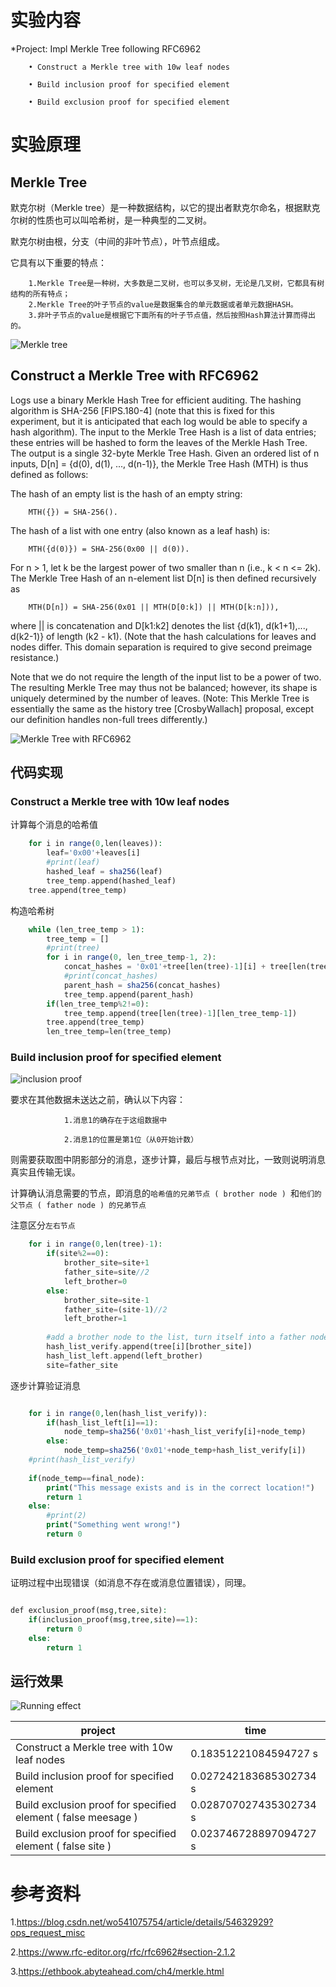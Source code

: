 # 实验内容

*Project: Impl Merkle Tree following RFC6962

        • Construct a Merkle tree with 10w leaf nodes

        • Build inclusion proof for specified element

        • Build exclusion proof for specified element


# 实验原理

## Merkle Tree

默克尔树（Merkle tree）是一种数据结构，以它的提出者默克尔命名，根据默克尔树的性质也可以叫哈希树，是一种典型的二叉树。

默克尔树由根，分支（中间的非叶节点），叶节点组成。

它具有以下重要的特点：

        1.Merkle Tree是一种树，大多数是二叉树，也可以多叉树，无论是几叉树，它都具有树结构的所有特点；
        2.Merkle Tree的叶子节点的value是数据集合的单元数据或者单元数据HASH。
        3.非叶子节点的value是根据它下面所有的叶子节点值，然后按照Hash算法计算而得出的。
    
![Merkle tree](https://github.com/korangar-group42num1/group/assets/129478905/eedda94e-07dd-455d-8a82-3270055fb121)

## Construct a Merkle Tree with RFC6962

Logs use a binary Merkle Hash Tree for efficient auditing.  The
hashing algorithm is SHA-256 [FIPS.180-4] (note that this is fixed
for this experiment, but it is anticipated that each log would be
able to specify a hash algorithm).  The input to the Merkle Tree Hash
is a list of data entries; these entries will be hashed to form the
leaves of the Merkle Hash Tree.  The output is a single 32-byte
Merkle Tree Hash.  Given an ordered list of n inputs, D[n] = {d(0),
d(1), ..., d(n-1)}, the Merkle Tree Hash (MTH) is thus defined as
follows:

The hash of an empty list is the hash of an empty string:

        MTH({}) = SHA-256().
           
The hash of a list with one entry (also known as a leaf hash) is:
   
        MTH({d(0)}) = SHA-256(0x00 || d(0)).
   
For n > 1, let k be the largest power of two smaller than n (i.e.,
k < n <= 2k).  The Merkle Tree Hash of an n-element list D[n] is then
defined recursively as
   
        MTH(D[n]) = SHA-256(0x01 || MTH(D[0:k]) || MTH(D[k:n])),

where || is concatenation and D[k1:k2] denotes the list {d(k1),
d(k1+1),..., d(k2-1)} of length (k2 - k1).  (Note that the hash
calculations for leaves and nodes differ.  This domain separation is
required to give second preimage resistance.)

Note that we do not require the length of the input list to be a
power of two.  The resulting Merkle Tree may thus not be balanced;
however, its shape is uniquely determined by the number of leaves.
(Note: This Merkle Tree is essentially the same as the history tree
[CrosbyWallach] proposal, except our definition handles non-full
trees differently.)

   ![Merkle Tree with RFC6962](https://github.com/korangar-group42num1/group/assets/129478905/42eed720-6c52-4aca-a307-f41bbe293a46)

## 代码实现

### Construct a Merkle tree with 10w leaf nodes

计算每个消息的哈希值

```php {.line-numbers} 
    for i in range(0,len(leaves)):
        leaf='0x00'+leaves[i]
        #print(leaf)
        hashed_leaf = sha256(leaf)
        tree_temp.append(hashed_leaf)
    tree.append(tree_temp)
```

构造哈希树

```php {.line-numbers} 
    while (len_tree_temp > 1):
        tree_temp = []
        #print(tree)
        for i in range(0, len_tree_temp-1, 2):
            concat_hashes = '0x01'+tree[len(tree)-1][i] + tree[len(tree)-1][i+1]
            #print(concat_hashes)
            parent_hash = sha256(concat_hashes)
            tree_temp.append(parent_hash)
        if(len_tree_temp%2!=0):
            tree_temp.append(tree[len(tree)-1][len_tree_temp-1])
        tree.append(tree_temp)
        len_tree_temp=len(tree_temp)
```
### Build inclusion proof for specified element

![inclusion proof](https://github.com/korangar-group42num1/group/assets/129478905/d3dae7c3-da2a-4a2b-acb0-a7d52140d80b)

要求在其他数据未送达之前，确认以下内容：

                1.消息1的确存在于这组数据中
                
                2.消息1的位置是第1位（从0开始计数）
                
则需要获取图中阴影部分的消息，逐步计算，最后与根节点对比，一致则说明消息真实且传输无误。

计算确认消息需要的节点，即消息的```哈希值的兄弟节点 ( brother node ) ```和```他们的父节点 ( father node ) 的兄弟节点```

注意区分```左右节点```

```php {.line-numbers}
    for i in range(0,len(tree)-1):
        if(site%2==0):
            brother_site=site+1
            father_site=site//2
            left_brother=0
        else:
            brother_site=site-1
            father_site=(site-1)//2
            left_brother=1
            
        #add a brother node to the list, turn itself into a father node, and then look for it
        hash_list_verify.append(tree[i][brother_site])
        hash_list_left.append(left_brother)
        site=father_site

```

逐步计算验证消息

```php {.line-numbers}

    for i in range(0,len(hash_list_verify)):
        if(hash_list_left[i]==1):
            node_temp=sha256('0x01'+hash_list_verify[i]+node_temp)
        else:
            node_temp=sha256('0x01'+node_temp+hash_list_verify[i])
    #print(hash_list_verify)
    
    if(node_temp==final_node):
        print("This message exists and is in the correct location!")
        return 1
    else:
        #print(2)
        print("Something went wrong!")
        return 0
```
### Build exclusion proof for specified element

证明过程中出现错误（如消息不存在或消息位置错误），同理。

```php {.line-numbers}

def exclusion_proof(msg,tree,site):
    if(inclusion_proof(msg,tree,site)==1):
        return 0
    else:
        return 1

```
## 运行效果

![Running effect](https://github.com/korangar-group42num1/group/assets/129478905/ea0dbda2-b254-4fdf-937a-cfaf1829b18d)

project|time
-|-
Construct a Merkle tree with 10w leaf nodes|0.18351221084594727 s
Build inclusion proof for specified element|0.027242183685302734 s
Build exclusion proof for specified element ( false meesage ) | 0.028707027435302734 s
Build exclusion proof for specified element ( false site ) |0.023746728897094727 s

# 参考资料

1.https://blog.csdn.net/wo541075754/article/details/54632929?ops_request_misc

2.https://www.rfc-editor.org/rfc/rfc6962#section-2.1.2

3.https://ethbook.abyteahead.com/ch4/merkle.html 
